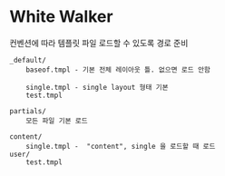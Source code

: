 # White Walker

컨벤션에 따라 템플릿 파일 로드할 수 있도록 경로 준비

```
_default/
    baseof.tmpl - 기본 전체 레이아웃 틀. 없으면 로드 안함
    
    single.tmpl - single layout 형태 기본 
    test.tmpl
    
partials/
    모든 파일 기본 로드

content/
    single.tmpl -  "content", single 을 로드할 때 로드
user/
    test.tmpl
    
```

